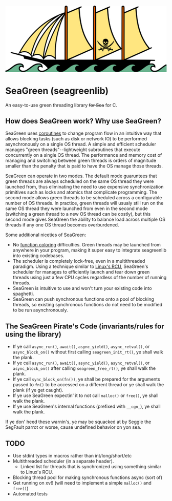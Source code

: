 ![SeaGreen Pirate Ship Icon](/seagreen-pirate-ship-icon.svg)

# SeaGreen (seagreenlib)

An easy-to-use green threading library ~~for Sea~~ for C.

## How does SeaGreen work? Why use SeaGreen?

SeaGreen uses [coroutines](https://en.wikipedia.org/wiki/Coroutine) to change program flow in an intuitive way that allows blocking tasks (such as disk or network IO) to be performed asynchronously on a single OS thread. A simple and efficient scheduler manages "green threads"--lightweight subroutines that execute concurrently on a single OS thread. The performance and memory cost of managing and switching between green threads is orders of magnitude smaller than the penalty that is paid to have the OS manage those threads.

SeaGreen can operate in two modes. The default mode guaruntees that green threads are always scheduled on the same OS thread they were launched from, thus eliminating the need to use expensive synchronization primitives such as locks and atomics that complicate programming. The second mode allows green threads to be scheduled across a configurable number of OS threads. In practice, green threads will usualy still run on the same OS thread they were launched from even in the second mode (switching a green thread to a new OS thread can be costly), but this second mode gives SeaGreen the ability to balance load across multiple OS threads if any one OS thread becomes overburdened.

Some additional niceties of SeaGreen:

* No [function coloring](https://journal.stuffwithstuff.com/2015/02/01/what-color-is-your-function/) difficulties. Green threads may be launched from anywhere in your program, making it super easy to integrate seagreenlib into existing codebases.
* The scheduler is completely lock-free, even in a multithreaded paradigm. Using a technique similar to [Linux's RCU](https://pdos.csail.mit.edu/6.828/2018/readings/rcu-decade-later.pdf), SeaGreen's scheduler for manages to efficiently launch and tear down green threads using just a few CPU cycles regardless of the number of running threads.
* SeaGreen is intuitive to use and won't turn your existing code into spaghetti.
* SeaGreen can push synchronous functions onto a pool of blocking threads, so existing synchronous functions do not need to be modified to be run asynchronously.

## The SeaGreen Pirate's Code (invariants/rules for using the library)

* If ye call `async_run()`, `await()`, `async_yield()`, `async_retval()`, or `async_block_on()` without first calling `seagreen_init_rt()`, ye shall walk the plank.
* If ye call `async_run()`, `await()`, `async_yield()`, `async_retval()`, or `async_block_on()` after calling `seagreen_free_rt()`, ye shall walk the plank.
* If ye call `sync_block_on(fn())`, ye shall be prepared for the arguments passed to `fn()` to be accessed on a different thread or ye shall walk the plank (if ye get caught).
* If ye use SeaGreen expectin' it to not call `malloc()` or `free()`, ye shall walk the plank.
* If ye use SeaGreen's internal functions (prefixed with `__cgn_`), ye shall walk the plank.

If ye don' heed these warnin's, ye may be squacked at by Seggie the SegFault parrot or worse, cause undefined behavior on yon sea.

## TODO

* Use stdint types in macros rather than int/long/short/etc
* Multithreaded scheduler (in a separate header).
  - Linked list for threads that is synchronized using something similar to Linux's RCU.
* Blocking thread pool for making synchronous functions async (sort of)
* Get running on xv6 (will need to implement a simple `malloc()` and `free()`)
* Automated tests
